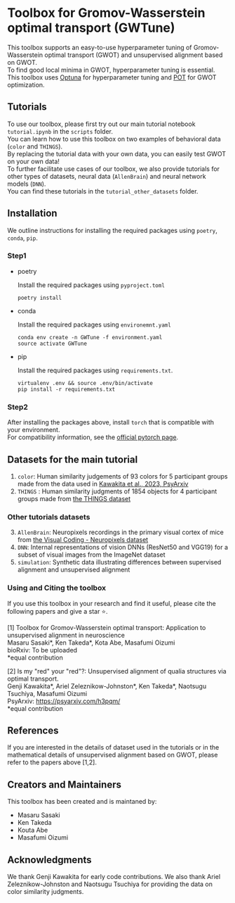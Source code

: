 # Toolbox for Gromov-Wasserstein optimal transport (GWTune)
This toolbox supports an easy-to-use hyperparameter tuning of Gromov-Wasserstein optimal transport (GWOT) and unsupervised alignment based on GWOT.  
To find good local minima in GWOT, hyperparameter tuning is essential.  
This toolbox uses [Optuna](https://optuna.org/) for hyperparameter tuning and [POT](https://pythonot.github.io/) for GWOT optimization.  

## Tutorials
To use our toolbox, please first try out our main tutorial notebook `tutorial.ipynb` in the `scripts` folder.  
You can learn how to use this toolbox on two examples of behavioral data (`color` and `THINGS`).   
By replacing the tutorial data with your own data, you can easily test GWOT on your own data!  
To further facilitate use cases of our toolbox, we also provide tutorials for other types of datasets, neural data (`AllenBrain`) and neural network models (`DNN`).   
You can find these tutorials in the `tutorial_other_datasets` folder.   

## Installation 
We outline instructions for installing the required packages using `poetry`, `conda`, `pip`.

### Step1
- poetry 
    
    Install the required packages using `pyproject.toml`
    ```
    poetry install
    ```
- conda

    Install the required packages using `environemnt.yaml`
    ```
    conda env create -n GWTune -f environment.yaml
    source activate GWTune
    ```
- pip
    
    Install the required packages using `requirements.txt`.
    ```
    virtualenv .env && source .env/bin/activate
    pip install -r requirements.txt
    ```

### Step2
After installing the packages above, install `torch` that is compatible with your environment.    
For compatibility information, see the [official pytorch page](https://pytorch.org/get-started/locally/).  

## Datasets for the main tutorial
1. `color`: Human similarity judgements of 93 colors for 5 participant groups made from the data used in [Kawakita et al., 2023, PsyArxiv](https://psyarxiv.com/h3pqm/)
2. `THINGS` : Human similarity judgments of 1854 objects for 4 participant groups made from [the THINGS dataset](https://things-initiative.org/)  

### Other tutorials datasets 
3. `AllenBrain`: Neuropixels recordings in the primary visual cortex of mice from [the Visual Coding - Neuropixels dataset](https://portal.brain-map.org/explore/circuits/visual-coding-neuropixels)    
4. `DNN`: Internal representations of vision DNNs (ResNet50 and VGG19) for a subset of visual images from the ImageNet dataset   
5. `simulation`: Synthetic data illustrating differences between supervised alignment and unsupervised alignment

### Using and Citing the toolbox
If you use this toolbox in your research and find it useful, please cite the following papers and give a star ⭐.

[1] Toolbox for Gromov-Wasserstein optimal transport: Application to unsupervised alignment in neuroscience   
Masaru Sasaki*, Ken Takeda*, Kota Abe, Masafumi Oizumi    
bioRxiv: To be uploaded   
*equal contribution   

[2] Is my "red" your "red"?: Unsupervised alignment of qualia structures via optimal transport.  
Genji Kawakita*, Ariel Zeleznikow-Johnston*, Ken Takeda*, Naotsugu Tsuchiya, Masafumi Oizumi  
PsyArxiv: https://psyarxiv.com/h3pqm/  
*equal contribution

## References
If you are interested in the details of dataset used in the tutorials or in the mathematical details of unsupervised alignment based on GWOT, please refer to the papers above [1,2].  

## Creators and Maintainers
This toolbox has been created and is maintaned by:

- Masaru Sasaki
- Ken Takeda
- Kouta Abe
- Masafumi Oizumi

## Acknowledgments
We thank Genji Kawakita for early code contributions. We also thank Ariel Zeleznikow-Johnston and Naotsugu Tsuchiya for providing the data on color similarity judgments.
